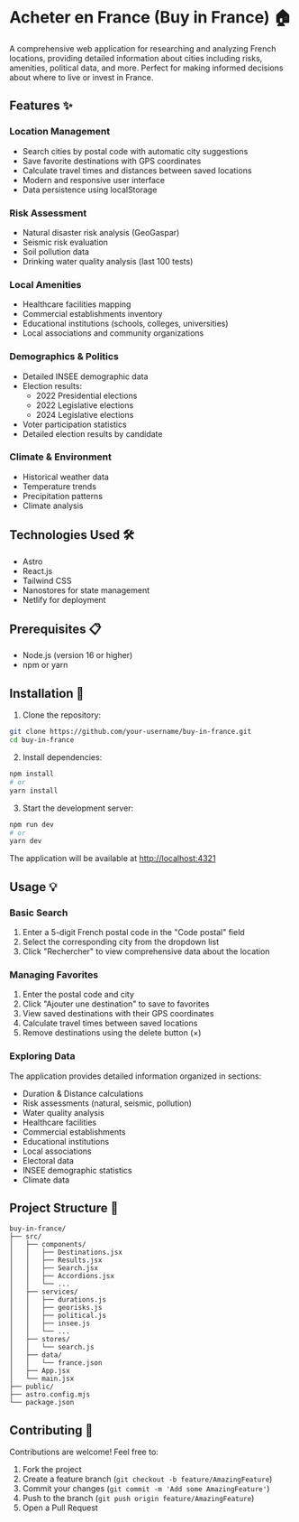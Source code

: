 # Acheter en France (Buy in France) 🏠

A comprehensive web application for researching and analyzing French locations, providing detailed information about cities including risks, amenities, political data, and more. Perfect for making informed decisions about where to live or invest in France.

## Features ✨

### Location Management

- Search cities by postal code with automatic city suggestions
- Save favorite destinations with GPS coordinates
- Calculate travel times and distances between saved locations
- Modern and responsive user interface
- Data persistence using localStorage

### Risk Assessment

- Natural disaster risk analysis (GeoGaspar)
- Seismic risk evaluation
- Soil pollution data
- Drinking water quality analysis (last 100 tests)

### Local Amenities

- Healthcare facilities mapping
- Commercial establishments inventory
- Educational institutions (schools, colleges, universities)
- Local associations and community organizations

### Demographics & Politics

- Detailed INSEE demographic data
- Election results:
  - 2022 Presidential elections
  - 2022 Legislative elections
  - 2024 Legislative elections
- Voter participation statistics
- Detailed election results by candidate

### Climate & Environment

- Historical weather data
- Temperature trends
- Precipitation patterns
- Climate analysis

## Technologies Used 🛠️

- Astro
- React.js
- Tailwind CSS
- Nanostores for state management
- Netlify for deployment

## Prerequisites 📋

- Node.js (version 16 or higher)
- npm or yarn

## Installation 🚀

1. Clone the repository:

```bash
git clone https://github.com/your-username/buy-in-france.git
cd buy-in-france
```

2. Install dependencies:

```bash
npm install
# or
yarn install
```

3. Start the development server:

```bash
npm run dev
# or
yarn dev
```

The application will be available at [http://localhost:4321](http://localhost:4321)

## Usage 💡

### Basic Search

1. Enter a 5-digit French postal code in the "Code postal" field
2. Select the corresponding city from the dropdown list
3. Click "Rechercher" to view comprehensive data about the location

### Managing Favorites

1. Enter the postal code and city
2. Click "Ajouter une destination" to save to favorites
3. View saved destinations with their GPS coordinates
4. Calculate travel times between saved locations
5. Remove destinations using the delete button (×)

### Exploring Data

The application provides detailed information organized in sections:

- Duration & Distance calculations
- Risk assessments (natural, seismic, pollution)
- Water quality analysis
- Healthcare facilities
- Commercial establishments
- Educational institutions
- Local associations
- Electoral data
- INSEE demographic statistics
- Climate data

## Project Structure 📁

```
buy-in-france/
├── src/
│   ├── components/
│   │   ├── Destinations.jsx
│   │   ├── Results.jsx
│   │   ├── Search.jsx
│   │   ├── Accordions.jsx
│   │   └── ...
│   ├── services/
│   │   ├── durations.js
│   │   ├── georisks.js
│   │   ├── political.js
│   │   ├── insee.js
│   │   └── ...
│   ├── stores/
│   │   └── search.js
│   ├── data/
│   │   └── france.json
│   ├── App.jsx
│   └── main.jsx
├── public/
├── astro.config.mjs
└── package.json
```

## Contributing 🤝

Contributions are welcome! Feel free to:

1. Fork the project
2. Create a feature branch (`git checkout -b feature/AmazingFeature`)
3. Commit your changes (`git commit -m 'Add some AmazingFeature'`)
4. Push to the branch (`git push origin feature/AmazingFeature`)
5. Open a Pull Request
